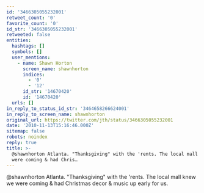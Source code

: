 ```yaml
---
id: '3466305055232001'
retweet_count: '0'
favorite_count: '0'
id_str: '3466305055232001'
retweeted: false
entities:
  hashtags: []
  symbols: []
  user_mentions:
    - name: Shawn Horton
      screen_name: shawnhorton
      indices:
        - '0'
        - '12'
      id_str: '14670420'
      id: '14670420'
  urls: []
in_reply_to_status_id_str: '3464658266624001'
in_reply_to_screen_name: shawnhorton
original_url: https://twitter.com/jth/status/3466305055232001
date: '2010-11-13T15:16:46.000Z'
sitemap: false
robots: noindex
reply: true
title: >-
  @shawnhorton Atlanta. "Thanksgiving" with the 'rents. The local mall knew we
  were coming & had Chris…
---
```


@shawnhorton Atlanta. "Thanksgiving" with the 'rents. The local mall knew we were coming & had Christmas decor & music up early for us.